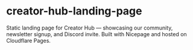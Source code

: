# creator-hub-landing-page
 Static landing page for Creator Hub — showcasing our community, newsletter signup, and Discord invite. Built with Nicepage and hosted on Cloudflare Pages.
